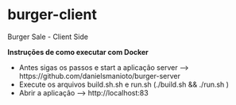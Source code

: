 # burger-client
Burger Sale - Client Side

<b>Instruções de como executar com Docker</b>
<ul>
  <li>Antes sigas os passos e start a aplicaçâo server --> https://github.com/danielsmanioto/burger-server</li>
  <li>Execute os arquivos build.sh.sh e run.sh (./build.sh && ./run.sh ) </li>
  <li>Abrir a aplicaçâo --> http://localhost:83 </li>
</ul>


